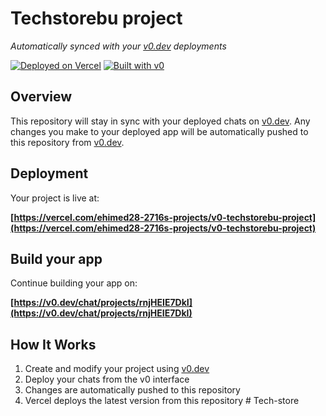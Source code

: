 # Techstorebu project

*Automatically synced with your [v0.dev](https://v0.dev) deployments*

[![Deployed on Vercel](https://img.shields.io/badge/Deployed%20on-Vercel-black?style=for-the-badge&logo=vercel)](https://vercel.com/ehimed28-2716s-projects/v0-techstorebu-project)
[![Built with v0](https://img.shields.io/badge/Built%20with-v0.dev-black?style=for-the-badge)](https://v0.dev/chat/projects/rnjHEIE7DkI)

## Overview

This repository will stay in sync with your deployed chats on [v0.dev](https://v0.dev).
Any changes you make to your deployed app will be automatically pushed to this repository from [v0.dev](https://v0.dev).

## Deployment

Your project is live at:

**[https://vercel.com/ehimed28-2716s-projects/v0-techstorebu-project](https://vercel.com/ehimed28-2716s-projects/v0-techstorebu-project)**

## Build your app

Continue building your app on:

**[https://v0.dev/chat/projects/rnjHEIE7DkI](https://v0.dev/chat/projects/rnjHEIE7DkI)**

## How It Works

1. Create and modify your project using [v0.dev](https://v0.dev)
2. Deploy your chats from the v0 interface
3. Changes are automatically pushed to this repository
4. Vercel deploys the latest version from this repository
#   T e c h - s t o r e  
 
